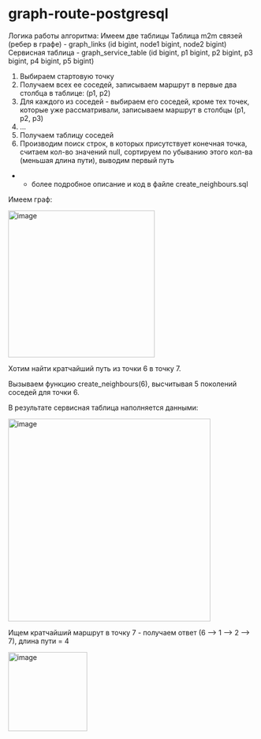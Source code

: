 # graph-route-postgresql

Логика работы алгоритма:
Имеем две таблицы
Таблица m2m связей (ребер в графе) - graph_links (id bigint, node1 bigint, node2 bigint)
Сервисная таблица - graph_service_table (id bigint, p1 bigint, p2 bigint, p3 bigint, p4 bigint, p5 bigint)

1) Выбираем стартовую точку
2) Получаем всех ее соседей, записываем маршрут в первые два столбца в таблице: (p1, p2)
3) Для каждого из соседей - выбираем его соседей, кроме тех точек, которые уже рассматривали, записываем маршрут в столбцы (p1, p2, p3)
4) ... 
5) Получаем таблицу соседей
6) Производим поиск строк, в которых присутствует конечная точка, считаем кол-во значений null, сортируем по убыванию этого кол-ва (меньшая длина пути), выводим первый путь
* - более подробное описание и код в файле create_neighbours.sql

Имеем граф:
<div>
  <img width="297" alt="image" src="https://github.com/dmitriysmetanin/graph-route-postgresql/assets/88580214/c1c77866-30d6-4be8-b495-76bcd00c3237">
</div>

<p>Хотим найти кратчайший путь из точки 6 в точку 7. </p>
<p>Вызываем функцию create_neighbours(6), высчитывая 5 поколений соседей для точки 6.</p>
<p>В результате сервисная таблица наполняется данными:</p>
<div>
  <img width="410" alt="image" src="https://github.com/dmitriysmetanin/graph-route-postgresql/assets/88580214/bb257c47-2e18-4e72-8c50-1295f1d1d9b1">
</div>

<p>Ищем кратчайший маршрут в точку 7 - получаем ответ (6 --> 1 --> 2 --> 7), длина пути = 4</p>
<div>
  <img width="160" alt="image" src="https://github.com/dmitriysmetanin/graph-route-postgresql/assets/88580214/e10825e8-e45f-4e3b-afa5-528b3a465639">
</div>

